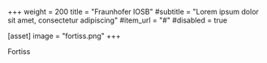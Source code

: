 +++
weight = 200
title = "Fraunhofer IOSB"
#subtitle = "Lorem ipsum dolor sit amet, consectetur adipiscing"
#item_url = "#"
#disabled = true

[asset]
  image = "fortiss.png"
+++

Fortiss